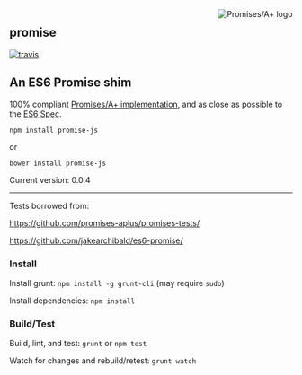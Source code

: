 <a href="http://promises-aplus.github.com/promises-spec">
    <img src="http://promises-aplus.github.com/promises-spec/assets/logo-small.png"
         align="right" alt="Promises/A+ logo" />
</a>

promise
-------------

[![travis](https://api.travis-ci.org/kevincennis/promise.png)](https://travis-ci.org/kevincennis/promise)

## An ES6 Promise shim

100% compliant [Promises/A+ implementation](https://github.com/promises-aplus/promises-spec),
and as close as possible to the [ES6 Spec](http://people.mozilla.org/~jorendorff/es6-draft.html#sec-promise-objects).

```
npm install promise-js
```

or

```
bower install promise-js
```

Current version: 0.0.4

---

Tests borrowed from:

https://github.com/promises-aplus/promises-tests/

https://github.com/jakearchibald/es6-promise/

### Install

Install grunt: `npm install -g grunt-cli` (may require `sudo`)

Install dependencies: `npm install`

### Build/Test

Build, lint, and test: `grunt` or `npm test`

Watch for changes and rebuild/retest: `grunt watch`
